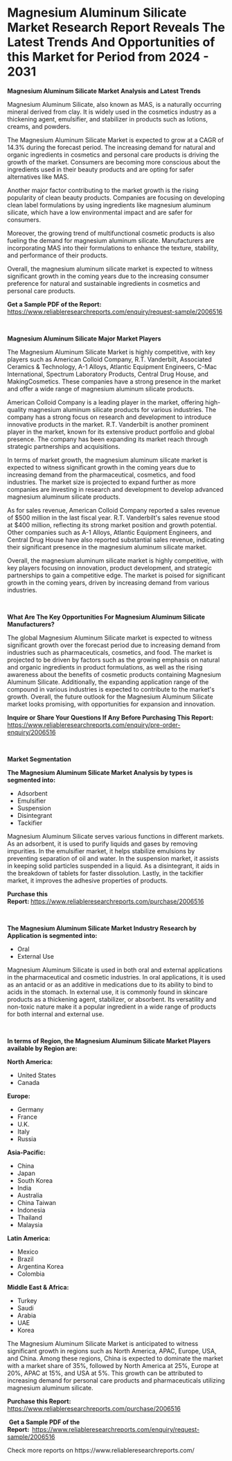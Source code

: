 <p><h1>Magnesium Aluminum Silicate Market Research Report Reveals The Latest Trends And Opportunities of this Market for Period from 2024 - 2031</h1></p><p><strong>Magnesium Aluminum Silicate Market Analysis and Latest Trends</strong></p>
<p><p>Magnesium Aluminum Silicate, also known as MAS, is a naturally occurring mineral derived from clay. It is widely used in the cosmetics industry as a thickening agent, emulsifier, and stabilizer in products such as lotions, creams, and powders.</p><p>The Magnesium Aluminum Silicate Market is expected to grow at a CAGR of 14.3% during the forecast period. The increasing demand for natural and organic ingredients in cosmetics and personal care products is driving the growth of the market. Consumers are becoming more conscious about the ingredients used in their beauty products and are opting for safer alternatives like MAS.</p><p>Another major factor contributing to the market growth is the rising popularity of clean beauty products. Companies are focusing on developing clean label formulations by using ingredients like magnesium aluminum silicate, which have a low environmental impact and are safer for consumers.</p><p>Moreover, the growing trend of multifunctional cosmetic products is also fueling the demand for magnesium aluminum silicate. Manufacturers are incorporating MAS into their formulations to enhance the texture, stability, and performance of their products.</p><p>Overall, the magnesium aluminum silicate market is expected to witness significant growth in the coming years due to the increasing consumer preference for natural and sustainable ingredients in cosmetics and personal care products.</p></p>
<p><strong>Get a Sample PDF of the Report:&nbsp;</strong> <a href="https://www.reliableresearchreports.com/enquiry/request-sample/2006516">https://www.reliableresearchreports.com/enquiry/request-sample/2006516</a></p>
<p>&nbsp;</p>
<p><strong>Magnesium Aluminum Silicate Major Market Players</strong></p>
<p><p>The Magnesium Aluminum Silicate Market is highly competitive, with key players such as American Colloid Company, R.T. Vanderbilt, Associated Ceramics & Technology, A-1 Alloys, Atlantic Equipment Engineers, C-Mac International, Spectrum Laboratory Products, Central Drug House, and MakingCosmetics. These companies have a strong presence in the market and offer a wide range of magnesium aluminum silicate products.</p><p>American Colloid Company is a leading player in the market, offering high-quality magnesium aluminum silicate products for various industries. The company has a strong focus on research and development to introduce innovative products in the market. R.T. Vanderbilt is another prominent player in the market, known for its extensive product portfolio and global presence. The company has been expanding its market reach through strategic partnerships and acquisitions.</p><p>In terms of market growth, the magnesium aluminum silicate market is expected to witness significant growth in the coming years due to increasing demand from the pharmaceutical, cosmetics, and food industries. The market size is projected to expand further as more companies are investing in research and development to develop advanced magnesium aluminum silicate products.</p><p>As for sales revenue, American Colloid Company reported a sales revenue of $500 million in the last fiscal year. R.T. Vanderbilt's sales revenue stood at $400 million, reflecting its strong market position and growth potential. Other companies such as A-1 Alloys, Atlantic Equipment Engineers, and Central Drug House have also reported substantial sales revenue, indicating their significant presence in the magnesium aluminum silicate market.</p><p>Overall, the magnesium aluminum silicate market is highly competitive, with key players focusing on innovation, product development, and strategic partnerships to gain a competitive edge. The market is poised for significant growth in the coming years, driven by increasing demand from various industries.</p></p>
<p>&nbsp;</p>
<p><strong>What Are The Key Opportunities For Magnesium Aluminum Silicate Manufacturers?</strong></p>
<p><p>The global Magnesium Aluminum Silicate market is expected to witness significant growth over the forecast period due to increasing demand from industries such as pharmaceuticals, cosmetics, and food. The market is projected to be driven by factors such as the growing emphasis on natural and organic ingredients in product formulations, as well as the rising awareness about the benefits of cosmetic products containing Magnesium Aluminum Silicate. Additionally, the expanding application range of the compound in various industries is expected to contribute to the market's growth. Overall, the future outlook for the Magnesium Aluminum Silicate market looks promising, with opportunities for expansion and innovation.</p></p>
<p><strong>Inquire or Share Your Questions If Any Before Purchasing This Report:</strong> <a href="https://www.reliableresearchreports.com/enquiry/pre-order-enquiry/2006516">https://www.reliableresearchreports.com/enquiry/pre-order-enquiry/2006516</a></p>
<p>&nbsp;</p>
<p><strong>Market Segmentation</strong></p>
<p><strong>The Magnesium Aluminum Silicate Market Analysis by types is segmented into:</strong></p>
<p><ul><li>Adsorbent</li><li>Emulsifier</li><li>Suspension</li><li>Disintegrant</li><li>Tackifier</li></ul></p>
<p><p>Magnesium Aluminum Silicate serves various functions in different markets. As an adsorbent, it is used to purify liquids and gases by removing impurities. In the emulsifier market, it helps stabilize emulsions by preventing separation of oil and water. In the suspension market, it assists in keeping solid particles suspended in a liquid. As a disintegrant, it aids in the breakdown of tablets for faster dissolution. Lastly, in the tackifier market, it improves the adhesive properties of products.</p></p>
<p><strong>Purchase this Report:&nbsp;</strong><a href="https://www.reliableresearchreports.com/purchase/2006516">https://www.reliableresearchreports.com/purchase/2006516</a></p>
<p>&nbsp;</p>
<p><strong>The Magnesium Aluminum Silicate Market Industry Research by Application is segmented into:</strong></p>
<p><ul><li>Oral</li><li>External Use</li></ul></p>
<p><p>Magnesium Aluminum Silicate is used in both oral and external applications in the pharmaceutical and cosmetic industries. In oral applications, it is used as an antacid or as an additive in medications due to its ability to bind to acids in the stomach. In external use, it is commonly found in skincare products as a thickening agent, stabilizer, or absorbent. Its versatility and non-toxic nature make it a popular ingredient in a wide range of products for both internal and external use.</p></p>
<p>&nbsp;</p>
<p><strong>In terms of Region, the Magnesium Aluminum Silicate Market Players available by Region are:</strong></p>
<p>
    <p> <strong> North America: </strong>
        <ul>
            <li>United States</li>
            <li>Canada</li>
        </ul>
        </p> 
    <p> <strong> Europe: </strong>
        <ul>
            <li>Germany</li>
            <li>France</li>
            <li>U.K.</li>
            <li>Italy</li>
            <li>Russia</li>
        </ul>
        </p> 
    <p> <strong> Asia-Pacific: </strong>
        <ul>
            <li>China</li>
            <li>Japan</li>
            <li>South Korea</li>
            <li>India</li>
            <li>Australia</li>
            <li>China Taiwan</li>
            <li>Indonesia</li>
            <li>Thailand</li>
            <li>Malaysia</li>
        </ul>
        </p> 
    <p> <strong> Latin America: </strong>
        <ul>
            <li>Mexico</li>
            <li>Brazil</li>
            <li>Argentina Korea</li>
            <li>Colombia</li>
        </ul>
        </p> 
    <p> <strong> Middle East & Africa: </strong>
        <ul>
            <li>Turkey</li>
            <li>Saudi</li>
            <li>Arabia</li>
            <li>UAE</li>
            <li>Korea</li>
        </ul>
    </p>
    </p>
<p><p>The Magnesium Aluminum Silicate Market is anticipated to witness significant growth in regions such as North America, APAC, Europe, USA, and China. Among these regions, China is expected to dominate the market with a market share of 35%, followed by North America at 25%, Europe at 20%, APAC at 15%, and USA at 5%. This growth can be attributed to increasing demand for personal care products and pharmaceuticals utilizing magnesium aluminum silicate.</p></p>
<p><strong>Purchase this Report: </strong><a href="https://www.reliableresearchreports.com/purchase/2006516">https://www.reliableresearchreports.com/purchase/2006516</a></p>
<p>&nbsp;<strong>Get a Sample PDF of the Report:&nbsp;&nbsp;</strong><a href="https://www.reliableresearchreports.com/enquiry/request-sample/2006516">https://www.reliableresearchreports.com/enquiry/request-sample/2006516</a></p>
<p><strong></strong></p>
<p>Check more reports on https://www.reliableresearchreports.com/</p>